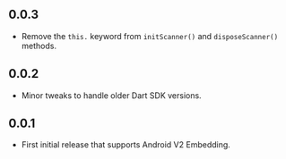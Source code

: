 ## 0.0.3

* Remove the `this.` keyword from `initScanner()` and `disposeScanner()` methods.

## 0.0.2

* Minor tweaks to handle older Dart SDK versions.

## 0.0.1

* First initial release that supports Android V2 Embedding.
